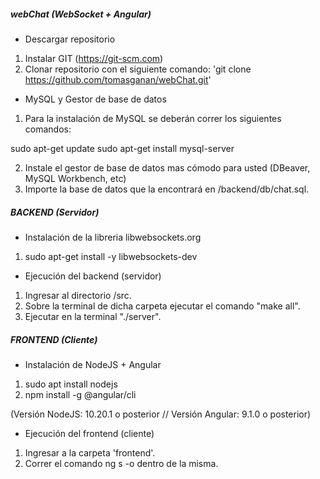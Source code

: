 ##### webChat (WebSocket + Angular) #####

- Descargar repositorio

1. Instalar GIT (https://git-scm.com)
2. Clonar repositorio con el siguiente comando: 'git clone https://github.com/tomasganan/webChat.git'

- MySQL y Gestor de base de datos

1. Para la instalación de MySQL se deberán correr los siguientes comandos:

sudo apt-get update
sudo apt-get install mysql-server

2. Instale el gestor de base de datos mas cómodo para usted (DBeaver, MySQL Workbench, etc)
3. Importe la base de datos que la encontrará en /backend/db/chat.sql.

##### BACKEND (Servidor) #####

- Instalación de la libreria libwebsockets.org

1. sudo apt-get install -y libwebsockets-dev

- Ejecución del backend (servidor)

1. Ingresar al directorio /src.
2. Sobre la terminal de dicha carpeta ejecutar el comando "make all".
4. Ejecutar en la terminal "./server".

##### FRONTEND (Cliente) #####

- Instalación de NodeJS + Angular

1. sudo apt install nodejs
2. npm install -g @angular/cli

(Versión NodeJS: 10.20.1 o posterior // Versión Angular: 9.1.0 o posterior)

- Ejecución del frontend (cliente)

1. Ingresar a la carpeta 'frontend'.
1. Correr el comando ng s -o dentro de la misma.



